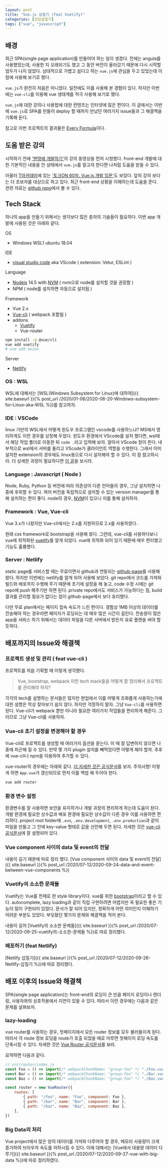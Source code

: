 ```yaml
---
layout: post
title: "Vue.js 삽질기 (feat Vuetify)"
categories: [코딩삽질기]
tags: ["vue", "javascript"]
---
```


## 배경

최근 SPA(single page application)를 만들어야 하는 일이 생겼다. 전에는 angula를 사용했었는데, 사용한 지 오래되기도 했고 그 동안 버전이 올라갔기 때문에 다시 시작할 엄두가 나지 않았다. 상대적으로 가볍고 쉽다고 하는 `vue.js`에 관심을 두고 있었는데 이 참에 사용해 보기로 했다.

`vue.js`가 완전히 처음은 아니었다. 일전에도 이를 사용해 본 경험이 있다. 하지만 이번에는 `vue-cli`를 이용해 vue 생태계를 적극 사용해 보기로 했다.

`vue.js`에 대한 강의나 사용법에 대한 컨텐츠는 인터넷에 많은 편이다. 이 글에서는 이번에 `vue.js`로 SPA를 만들어 deploy 할 때까지 만났던 여러가지 issue들과 그 해결책을 기록해 둔다.

참고로 이번 프로젝트의 결과물은 [Every Formula](https://demo-every-formula.netlify.app/)이다.

## 도움 받은 강의

시작하기 전에 ['맨땅에 개발하기'](https://www.youtube.com/channel/UCZ6yPRDNz9bNWySjAv8kUng)의 강의 동영상을 먼저 시청했다. front-end 개발에 대한 기본적인 내용을 안 상태에서 `vue.js`를 알고자 한다면 나처럼 도움을 받을 수 있다.

아울러 [T아카데미](https://www.youtube.com/c/SKplanetTacademy/)에 있는 ['토크ON 60차. Vue.js 개발 입문'](https://www.youtube.com/playlist?list=PL9mhQYIlKEhfBqx304fEi7RTv9Y3alJdP)도 보았다. 앞의 강의 보다는 더 초보자를 대상으로 하고 있다. 최근 front-end 상황을 이해하는데 도움을 준다. 관련 자료는 [github repo](https://github.com/joshua1988/tacademy-vue)에서 볼 수 있다.

## Tech Stack

하나의 app을 만들기 위해서는 생각보다 많은 층차의 기술들이 필요하다. 이번 app 개발에 사용된 것은 아래와 같다.

OS

-   Windows WSL1 ubuntu 18.04

IDE

-   [visual studio code](https://code.visualstudio.com/) aka VScode ( extension: Vetur, ESLint )

Language

-   [Nodejs](https://nodejs.org/) 14.5 with [NVM](https://github.com/nvm-sh/nvm) ( nvm으로 node를 설치할 것을 권장함 )
-   NPM ( node를 설치하면 자동으로 설치됨 )

Framework

-   Vue 2.x
-   [Vue-cli](https://cli.vuejs.org/) ( webpack 포함됨 )
-   addons
    -   [Vuetify](https://vuetifyjs.com/)
    -   Vue-router

```bash
npm install -g @vue/cli
vue add vuetify
# vue add axios
```

Server

-   [Netlify](https://www.netlify.com/)

### OS : WSL

WSL에 대해서는 [WSL(Windows Subsystem for Linux)에 대하여]({{ site.baseurl }}{% post_url /2020/01-06/2020-06-20-Windows-subsystem-for-Linux-aka-WSL %})를 참고하자.

### IDE : VSCode

linux 기반의 WSL에서 어떻게 윈도우 프로그램인 vscode를 사용하느냐? MS에서 영리하게도 이런 경우를 상정해 두었다. 윈도우 환경에서 VScode를 설치 했다면, wsl에서 해당 작업 폴더로 이동한 뒤 `code .`라고 입력해 보자. 알아서 VScode 창이 뜬다. 내부적으로 wsl에서 서버를 돌리고 VScode가 클라이언트 역할을 수행한다. 그래서 이미 설치한 extension의 경우에도 linux용으로 다시 설치해야 할 수 있다. 이 점 참고하시라. 더 상세한 과정이 필요하다면 [이 글](https://gyeonghunkim.github.io/wsl-%ED%99%98%EA%B2%BD%EC%84%A4%EC%A0%95/install-VSCode-on-WSL/)을 보시라.

### Language : Javascript ( Node )

Node, Ruby, Python 등 버전에 따라 의존성이 다른 언어들의 경우, 그냥 설치하면 나중에 후회할 수 있다. 여러 버전을 독립적으로 설치할 수 있는 version manager를 통해 설치하는 편이 좋다. node의 경우, [NVM](https://github.com/nvm-sh/nvm)이 있으니 이를 통해 설치하자.

### Framework : Vue, Vue-cli

Vue 3.x가 나왔지만 Vue-cli에서는 2.x를 지원하므로 2.x를 사용하였다.

원래 css framework로 bootstrap을 사용해 왔다. 그런데, vue-cli를 사용하다보니 vue에 최적화된 [vuetify](https://vuetifyjs.com/en/)를 알게 되었다. vue에 최적화 되어 있기 때문에 매우 편리했고 기능도 훌륭했다.

### Server : Netlify

static page를 서비스할 때는 무료이면서 github과 연동되는 [github-page](https://pages.github.com/)를 사용해 왔다. 하지만 이번에는 netlify를 알게 되어 사용해 보았다. git repo에서 코드를 가져와 빌드와 배포까지 수행해 주기 때문에 초기에 설정을 해 놓고, code 수정 시에는 git repo에 push 해주기만 하면 된다. private repo에서도 서비스가 가능하다는 점, build 결과를 관리할 필요가 없다는 점이 github-page에서 보다 유리했다.

다만 무료 plan에서는 페이지 접속 속도가 느린 편이다. 경험상 1MB 이상의 데이터를 전송해야 하는 경우라면 페이지가 로딩되는 데 매우 많은 시간이 걸린다. 전송량이 많은 app을 서비스 하기 위해서는 데이터 파일을 다른 서버에서 받든지 유료 플랜을 써야 할 듯하다.

## 배포까지의 Issue와 해결책

### 프로젝트 생성 및 관리 ( feat vue-cli )

프로젝트를 처음 기획할 때 이렇게 생각했다.

> Vue, bootstrap, webpack 이런 tech stack들을 어떻게 잘 정리해서 프로젝트를 관리해야 하지?

각각의 tech를 설명하는 문서들은 많지만 현업에서 이를 어떻게 조화롭게 사용하는가에 대한 설명은 막상 찾아보기 쉽지 않다. 하지만 걱정하지 말자. 그냥 `Vue-cli`를 사용하면 된다. Vue-cli가 webpack 뿐만 아니라 필요한 여러가지 작업들을 편리하게 해준다. 그러므로 그냥 Vue-cli를 사용하자.

### Vue-cli 초기 설정을 변경해야 할 경우

Vue-cli로 프로젝트를 생성할 때 여러가지 옵션을 묻는다. 이 때 잘 답변하지 않으면 나중에 피곤해 질 수 있다. 만약 몇 가지 plugin 설치를 빼먹었다면 어떻게 해야 할까. 추후에 vue-cli나 npm을 이용하여 추가할 수 있다.

vue-router의 경우에는 아래와 같다. [더 자세한 것은 공식문서](https://router.vuejs.org/installation.html#vue-cli)를 보자. 주의사항! 이렇게 하면 `App.vue`가 갱신되므로 먼저 이를 백업 해 두어야 한다.

```bash
vue add router
```

### 환경 변수 설정

환경변수를 잘 사용하면 보안을 유지하거나 개발 과정의 편리하게 하는데 도움이 된다. 개발 환경에 필요한 상수값과 배포 환경에 필요한 상수값이 다른 경우 이를 사용하면 편리하다. project root folder에 `.evn`, `.env.development`, `.env.production`과 같이 파일을 만들고 그 안에 key-value 형태로 값을 선언해 두면 된다. 자세한 것은 [vue-cli 공식문서](https://cli.vuejs.org/guide/mode-and-env.html#example-staging-mode)에 잘 설명되어 있다.

### Vue component 사이의 data 및 event의 전달

내용이 길기 때문에 따로 정리 했다. [Vue component 사이의 data 및 event의 전달]({{ site.baseurl }}{% post_url /2020/07-12/2020-09-24-data-and-event-between-vue-components %})

### Vuetify의 소소한 문제들

Vuetify는 Vue를 전제로 한 style library이다. vue를 위한 [bootstrap](https://getbootstrap.com/)이라고 할 수 있다. autocomplete, lazy loading과 같이 직접 구현하려면 어렵지만 꼭 필요한 좋은 기능이 많이 구현되어 있었다. 문서가 잘 되어 있지만, 정확하게 어떤 의미인지 이해하기 어려운 부분도 있었다. 부딪혔던 몇가지 문제와 해결책을 적어 본다.

내용이 길어 [Vuetify의 소소한 문제들]({{ site.baseurl }}{% post_url /2020/07-12/2020-09-25-vuetify의-소소한-문제들 %})로 따로 정리했다.

### 배포하기 (feat Netlify)

[Netlify 삽질기]({{ site.baseurl }}{% post_url /2020/07-12/2020-09-26-Netlify-삽질기 %})에 따로 정리했다.

## 배포 이후의 Issue와 해결책

SPA(single page application)는 front-end의 로딩이 큰 만큼 페이지 로딩이나 렌더링, 사용자와의 상호작용에서 지연이 있을 수 있다. 따라서 이런 경우에는 다음과 같은 문제를 살펴보자.

### lazy-loading

vue router를 사용하는 경우, 첫페이지에서 모든 router 정보를 모두 불러들이게 된다. 따라서 각 route 정보 로딩을 route가 호출 되었을 때로 미루면 첫페이지 로딩 속도를 단축시킬 수 있다. 자세한 것은 [Vue Router 공식문서](https://router.vuejs.org/kr/guide/advanced/lazy-loading.html)를 보라.

요약하면 다음과 같다.

```js
// src/router/index.js
const Foo = () => import(/* webpackChunkName: "group-foo" */ "./Foo.vue")
const Bar = () => import(/* webpackChunkName: "group-foo" */ "./Bar.vue")
const Baz = () => import(/* webpackChunkName: "group-foo" */ "./Baz.vue")

const router = new VueRouter({
    routes: [
        { path: "/foo", name: "Foo", component: Foo },
        { path: "/bar", name: "Bar", component: Bar },
        { path: "/baz", name: "Baz", component: Baz },
    ],
})
```

### Big Data의 처리

Vue project에서 많은 양의 데이터를 가져와 다루어야 할 경우, 메모리 사용량이 크게 증가하여 브라우저 속도를 저하시킬 수 있다. 이에 대해서는 [Vue에서 대용량 데이터 다루기]({{ site.baseurl }}{% post_url /2020/07-12/2020-09-27-vue-with-big-data %})에 따로 정리하였다.

